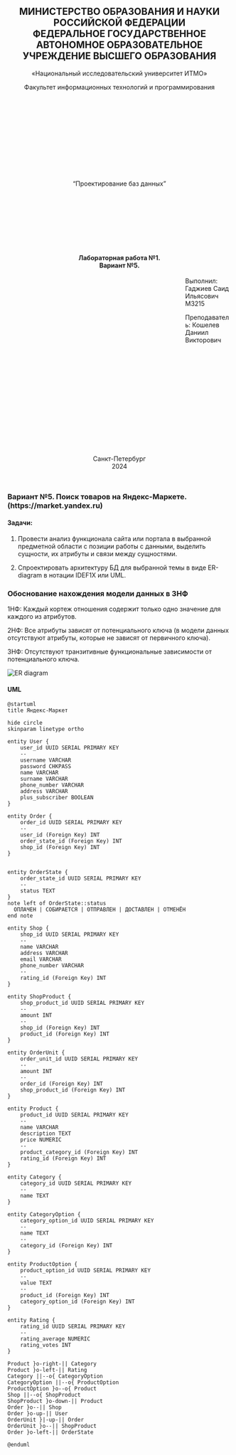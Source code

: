 <h2 style="text-align: center;">МИНИСТЕРСТВО ОБРАЗОВАНИЯ И НАУКИ<br/>РОССИЙСКОЙ ФЕДЕРАЦИИ<br/>
ФЕДЕРАЛЬНОЕ ГОСУДАРСТВЕННОЕ АВТОНОМНОЕ ОБРАЗОВАТЕЛЬНОЕ
УЧРЕЖДЕНИЕ ВЫСШЕГО ОБРАЗОВАНИЯ
</h2>

<p style="text-align: center;">«Национальный исследовательский университет ИТМО»</p>

<p style="text-align: center; margin-bottom: 200px">Факультет информационных технологий и программирования</p>

<p style="text-align: center; margin-bottom: 150px">“Проектирование баз данных”</p>

<h4 style="text-align: center;">Лабораторная работа №1.<br/>Вариант №5.</h3>

<p style="margin-left: 400px">Выполнил: Гаджиев Саид Ильясович M3215</p>

<p style="margin-left: 400px; margin-bottom: 250px">Преподаватель: Кошелев Даниил Викторович</p>

<p style="text-align: center; margin-bottom: 50px">Санкт-Петербург<br/>2024</p>

#

<h3>Вариант №5. Поиск товаров на Яндекс-Маркете.(https://market.yandex.ru)</h3>

<h4>Задачи:</h4>

1. Провести анализ функционала сайта или портала в выбранной предметной области с позиции работы с данными, выделить сущности, их атрибуты и связи между сущностями.

2. Спроектировать архитектуру БД для выбранной темы в виде ER-diagram в нотации IDEF1X или UML.



### Обоснование нахождения модели данных в 3НФ

1НФ: Каждый кортеж отношения содержит только одно значение для каждого из атрибутов.

2НФ: Все атрибуты зависят от потенциального ключа (в модели данных отсутствуют атрибуты, которые не зависят от первичного ключа).

3НФ: Отсутствуют транзитивные функциональные зависимости от потенциального ключа.

![ER diagram](images/Lab-1.svg)

<h4>UML</h4>

```
@startuml
title Яндекс-Маркет

hide circle
skinparam linetype ortho

entity User {
    user_id UUID SERIAL PRIMARY KEY
    --
    username VARCHAR
    password CHKPASS
    name VARCHAR
    surname VARCHAR
    phone_number VARCHAR
    address VARCHAR
    plus_subscriber BOOLEAN
}

entity Order {
    order_id UUID SERIAL PRIMARY KEY
    --
    user_id (Foreign Key) INT
    order_state_id (Foreign Key) INT
    shop_id (Foreign Key) INT
}


entity OrderState {
    order_state_id UUID SERIAL PRIMARY KEY
    --
    status TEXT
}
note left of OrderState::status
  ОПЛАЧЕН | СОБИРАЕТСЯ | ОТПРАВЛЕН | ДОСТАВЛЕН | ОТМЕНЁН
end note

entity Shop {
    shop_id UUID SERIAL PRIMARY KEY
    --
    name VARCHAR
    address VARCHAR
    email VARCHAR
    phone_number VARCHAR
    --
    rating_id (Foreign Key) INT
}

entity ShopProduct {
    shop_product_id UUID SERIAL PRIMARY KEY
    --
    amount INT
    --
    shop_id (Foreign Key) INT
    product_id (Foreign Key) INT
}

entity OrderUnit {
    order_unit_id UUID SERIAL PRIMARY KEY
    --
    amount INT
    --
    order_id (Foreign Key) INT
    shop_product_id (Foreign Key) INT
}

entity Product {
    product_id UUID SERIAL PRIMARY KEY
    --
    name VARCHAR
    description TEXT
    price NUMERIC
    --
    product_category_id (Foreign Key) INT
    rating_id (Foreign Key) INT
}

entity Category {
    category_id UUID SERIAL PRIMARY KEY
    --
    name TEXT
}

entity CategoryOption {
    category_option_id UUID SERIAL PRIMARY KEY
    --
    name TEXT
    --
    category_id (Foreign Key) INT
}

entity ProductOption {
    product_option_id UUID SERIAL PRIMARY KEY
    --
    value TEXT
    --
    product_id (Foreign Key) INT
    category_option_id (Foreign Key) INT
}

entity Rating {
    rating_id UUID SERIAL PRIMARY KEY
    --
    rating_average NUMERIC
    rating_votes INT
}

Product }o-right-|| Category
Product }o-left-|| Rating
Category ||--o{ CategoryOption
CategoryOption ||--o{ ProductOption
ProductOption }o--o{ Product
Shop ||--o{ ShopProduct
ShopProduct }o-down-|| Product
Order }o--|| Shop
Order }o-up-|| User
OrderUnit }|-up-|| Order
OrderUnit }o--|| ShopProduct
Order }o-left-|| OrderState

@enduml
```
